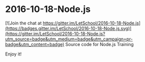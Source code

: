 # 2016-10-18-Node.js

[![Join the chat at https://gitter.im/LetSchool/2016-10-18-Node.js](https://badges.gitter.im/LetSchool/2016-10-18-Node.js.svg)](https://gitter.im/LetSchool/2016-10-18-Node.js?utm_source=badge&utm_medium=badge&utm_campaign=pr-badge&utm_content=badge)
Source code for Node.js Training

Enjoy it!
